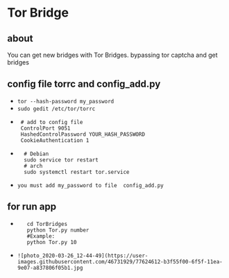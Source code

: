 # Tor Bridge

## about
You can get new bridges with Tor Bridges. bypassing tor captcha and get bridges

## config file torrc and config_add.py
-  `tor --hash-password my_password`
-  `sudo gedit /etc/tor/torrc`
-  ```
    # add to config file
    ControlPort 9051
    HashedControlPassword YOUR_HASH_PASSWORD
    CookieAuthentication 1
    ```
- ```
    # Debian
    sudo service tor restart 
    # arch
    sudo systemctl restart tor.service
    ```
 - `you must add my_password to file  config_add.py`
 ## for run app
 - ```
      cd TorBridges
      python Tor.py number 
      #Example:
      python Tor.py 10
      ```
- `![photo_2020-03-26_12-44-49](https://user-images.githubusercontent.com/46731929/77624612-b3f55f00-6f5f-11ea-9e07-a837806f05b1.jpg`
